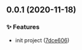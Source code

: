 ## 0.0.1 (2020-11-18)


### ✨ Features

* init project ([7dce606](https://github.com/kwai-ad-fe/dobux/commit/7dce606e8a6be184e6004aba4340fac8ead83160))



